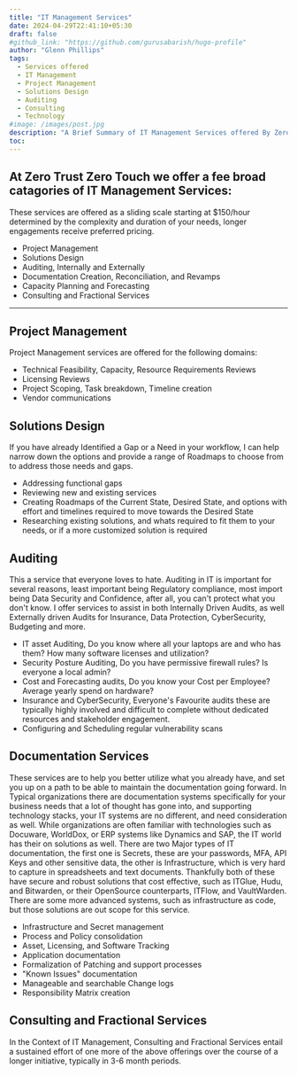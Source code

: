 ```yaml
---
title: "IT Management Services"
date: 2024-04-29T22:41:10+05:30
draft: false
#github_link: "https://github.com/gurusabarish/hugo-profile"
author: "Glenn Phillips"
tags:
  - Services offered
  - IT Management
  - Project Management
  - Solutions Design
  - Auditing
  - Consulting
  - Technology
#image: /images/post.jpg
description: "A Brief Summary of IT Management Services offered By Zero Trust Zero Touch"
toc: 
---
```


## At Zero Trust Zero Touch we offer a fee broad catagories of IT Management Services:
These services are offered as a sliding scale starting at $150/hour determined by the complexity and duration of your needs, longer engagements receive preferred pricing.
- Project Management
- Solutions Design
- Auditing, Internally and Externally
- Documentation Creation, Reconciliation, and Revamps
- Capacity Planning and Forecasting
- Consulting and Fractional Services

<hr>

## Project Management

Project Management services are offered for the following domains:
- Technical Feasibility, Capacity, Resource Requirements Reviews
- Licensing Reviews
- Project Scoping, Task breakdown, Timeline creation
- Vendor communications

## Solutions Design

If you have already Identified a Gap or a Need in your workflow, I can help narrow down the options and provide a range of Roadmaps to choose from to address those needs and gaps.
 - Addressing functional gaps
 - Reviewing new and existing services
 - Creating Roadmaps of the Current State, Desired State, and options with effort and timelines required to move towards the Desired State
 - Researching existing solutions, and whats required to fit them to your needs, or if a more customized solution is required
 
## Auditing

This a service that everyone loves to hate. Auditing in IT is important for several reasons, least important being Regulatory compliance, most import being Data Security and Confidence, after all, you can't protect what you don't know. I offer services to assist in both Internally Driven Audits, as well Externally driven Audits for Insurance, Data Protection, CyberSecurity, Budgeting and more.
 - IT asset Auditing, Do you know where all your laptops are and who has them? How many software licenses and utilization?
 - Security Posture Auditing, Do you have permissive firewall rules? Is everyone a local admin?
 - Cost and Forecasting audits, Do you know your Cost per Employee? Average yearly spend on hardware?
 - Insurance and CyberSecurity, Everyone's Favourite audits these are typically highly involved and difficult to complete without dedicated resources and stakeholder engagement.
 - Configuring and Scheduling regular vulnerability scans

## Documentation Services

These services are to help you better utilize what you already have, and set you up on a path to be able to maintain the documentation going forward. In Typical organizations there are documentation systems specifically for your business needs that a lot of thought has gone into, and supporting technology stacks, your IT systems are no different, and need consideration as well.  While organizations are often familiar with technologies such as Docuware, WorldDox, or ERP systems like Dynamics and SAP, the IT world has their on solutions as well. There are two Major types of IT documentation, the first one is Secrets, these are your passwords, MFA, API Keys and other sensitive data, the other is Infrastructure, which is very hard to capture in spreadsheets and text documents. Thankfully both of these have secure and robust solutions that cost effective, such as ITGlue, Hudu, and Bitwarden, or their OpenSource counterparts, ITFlow, and VaultWarden. There are some more advanced systems, such as infrastructure as code, but those solutions are out scope for this service.
 - Infrastructure and Secret management
 - Process and Policy consolidation
 - Asset, Licensing, and Software Tracking
 - Application documentation
 - Formalization of Patching and support processes
 - "Known Issues" documentation
 - Manageable and searchable Change logs
 - Responsibility Matrix creation


## Consulting and Fractional Services

In the Context of IT Management, Consulting and Fractional Services entail a sustained effort of one more of the above offerings over the course of a longer initiative, typically in 3-6 month periods.